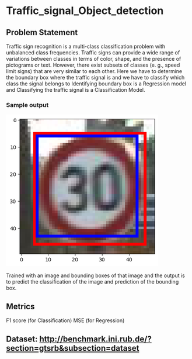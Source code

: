 # Traffic_signal_Object_detection

## Problem Statement

Traffic sign recognition is a multi-class classification problem with unbalanced class frequencies. Traffic signs can provide a wide range of variations between classes in terms of color, shape, and the presence of pictograms or text. However, there exist subsets of classes (e. g., speed limit signs) that are very similar to each other.
Here we have to determine the boundary box where the traffic signal is and we have to classify which class the signal belongs to
Identifying boundary box is a Regression model and Classifying the traffic signal is a Classification Model.

### Sample output
![Output of a Traffic Sign](https://github.com/Harsha70/Traffic_signal_Object_detection/blob/main/Speed_30.png?raw=true)

Trained with an image and bounding boxes of that image and the output is to predict the classification of the image and prediction of the bounding box.

## Metrics
F1 score (for Classification)
MSE (for Regression)

## Dataset: http://benchmark.ini.rub.de/?section=gtsrb&subsection=dataset 

